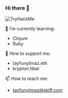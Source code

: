 ### Hi there 👋

 <img src="https://tryhackme-badges.s3.amazonaws.com/tayfilmaz.png" alt="TryHackMe"></img>

🌱 I’m currently learning:
- Clojure
- Ruby
  
💸 How to support me:
- tayfunyilmaz.eth
- krypton.hbar
  
📫 How to reach me:
- tayfunyilmaz@skiff.com
